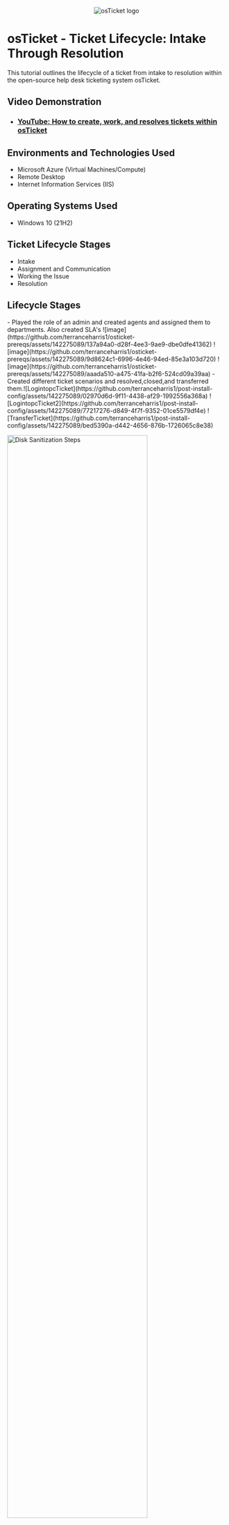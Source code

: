 <p align="center">
<img src="https://i.imgur.com/Clzj7Xs.png" alt="osTicket logo"/>
</p>

<h1>osTicket - Ticket Lifecycle: Intake Through Resolution</h1>
This tutorial outlines the lifecycle of a ticket from intake to resolution within the open-source help desk ticketing system osTicket.<br />


<h2>Video Demonstration</h2>

- ### [YouTube: How to create, work, and resolves tickets within osTicket](https://www.youtube.com)

<h2>Environments and Technologies Used</h2>

- Microsoft Azure (Virtual Machines/Compute)
- Remote Desktop
- Internet Information Services (IIS)

<h2>Operating Systems Used </h2>

- Windows 10</b> (21H2)

<h2>Ticket Lifecycle Stages</h2>

- Intake
- Assignment and Communication
- Working the Issue
- Resolution

<h2>Lifecycle Stages</h2>
- Played the role of an admin and created agents and assigned them to departments. Also created SLA's ![image](https://github.com/terranceharris1/osticket-prereqs/assets/142275089/137a94a0-d28f-4ee3-9ae9-dbe0dfe41362)
![image](https://github.com/terranceharris1/osticket-prereqs/assets/142275089/9d8624c1-6996-4e46-94ed-85e3a103d720)
![image](https://github.com/terranceharris1/osticket-prereqs/assets/142275089/aaada510-a475-41fa-b2f6-524cd09a39aa)
- Created different ticket scenarios and resolved,closed,and transferred them.![LogintopcTicket](https://github.com/terranceharris1/post-install-config/assets/142275089/02970d6d-9f11-4438-af29-1992556a368a)
![LogintopcTicket2](https://github.com/terranceharris1/post-install-config/assets/142275089/77217276-d849-4f7f-9352-01ce5579df4e)
![TransferTicket](https://github.com/terranceharris1/post-install-config/assets/142275089/bed5390a-d442-4656-876b-1726065c8e38)





<p>
<img src="https://i.imgur.com/DJmEXEB.png" height="80%" width="80%" alt="Disk Sanitization Steps"/>
</p>
<p>
Lorem ipsum dolor sit amet, consectetur adipiscing elit, sed do eiusmod tempor incididunt ut labore et dolore magna aliqua. Ut enim ad minim veniam, quis nostrud exercitation ullamco laboris nisi ut aliquip ex ea commodo consequat. Duis aute irure dolor in reprehenderit in voluptate velit esse cillum dolore eu fugiat nulla pariatur.
</p>
<br />

<p>
<img src="https://i.imgur.com/DJmEXEB.png" height="80%" width="80%" alt="Disk Sanitization Steps"/>
</p>
<p>
Lorem ipsum dolor sit amet, consectetur adipiscing elit, sed do eiusmod tempor incididunt ut labore et dolore magna aliqua. Ut enim ad minim veniam, quis nostrud exercitation ullamco laboris nisi ut aliquip ex ea commodo consequat. Duis aute irure dolor in reprehenderit in voluptate velit esse cillum dolore eu fugiat nulla pariatur.
</p>
<br />

<p>
<img src="https://i.imgur.com/DJmEXEB.png" height="80%" width="80%" alt="Disk Sanitization Steps"/>
</p>
<p>
Lorem ipsum dolor sit amet, consectetur adipiscing elit, sed do eiusmod tempor incididunt ut labore et dolore magna aliqua. Ut enim ad minim veniam, quis nostrud exercitation ullamco laboris nisi ut aliquip ex ea commodo consequat. Duis aute irure dolor in reprehenderit in voluptate velit esse cillum dolore eu fugiat nulla pariatur.
</p>
<br />
